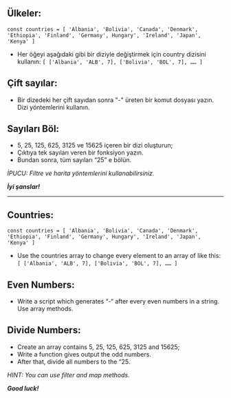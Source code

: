 ## Ülkeler:

`const countries = [ 'Albania', 'Bolivia', 'Canada', 'Denmark', 'Ethiopia', 'Finland', 'Germany', Hungary', 'Ireland', 'Japan', 'Kenya' ]`

* Her öğeyi aşağıdaki gibi bir diziyle değiştirmek için country dizisini kullanın:
 `[ ['Albania', 'ALB', 7], ['Bolivia', 'BOL', 7], …… ]`

## Çift sayılar:

* Bir dizedeki her çift sayıdan sonra "-" üreten bir komut dosyası yazın. Dizi yöntemlerini kullanın.

## Sayıları Böl:

* 5, 25, 125, 625, 3125 ve 15625 içeren bir dizi oluşturun;
* Çıktıya tek sayıları veren bir fonksiyon yazın.
* Bundan sonra, tüm sayıları “25” e bölün.

*İPUCU: Filtre ve harita yöntemlerini kullanabilirsiniz.*

***İyi şanslar!***

---

## Countries:

`const countries = [ 'Albania', 'Bolivia', 'Canada', 'Denmark', 'Ethiopia', 'Finland', 'Germany', Hungary', 'Ireland', 'Japan', 'Kenya' ]`

* Use the countries array to change every element to an array of like this:
  `[ ['Albania', 'ALB', 7], ['Bolivia', 'BOL', 7], …… ]`

## Even Numbers:

* Write a script which generates “-“ after every even numbers in a string. Use array methods.

## Divide Numbers:

* Create an array contains 5, 25, 125, 625, 3125 and 15625;
* Write a function gives output the odd numbers.
* After that, divide all numbers to the “25.

*HINT: You can use filter and map methods.*

***Good luck!***

